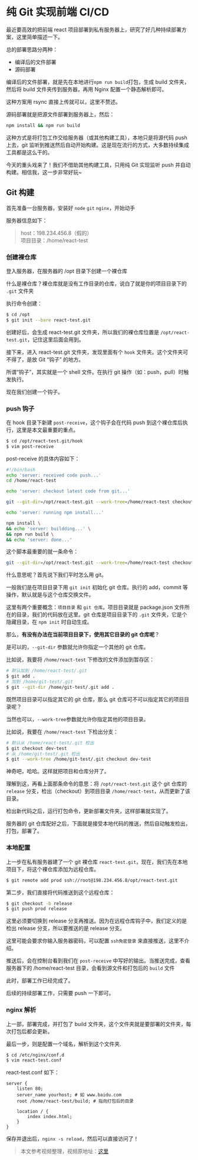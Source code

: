 # 纯 Git 实现前端 CI/CD

最近要高效的把前端 react 项目部署到私有服务器上，研究了好几种持续部署方案，这里简单描述一下。

总的部署思路分两种：

- 编译后的文件部署
- 源码部署

编译后的文件部署，就是先在本地进行`npm run build`打包，生成 build 文件夹，然后将 build 文件夹传到服务器，再用 Nginx 配置一个静态解析即可。

这种方案用 rsync 直接上传就可以，这里不赘述。

源码部署就是把源文件部署到服务器上，然后：

```sh
npm install && npm run build
```

这种方式是将打包工作交给服务器（或其他构建工具），本地只是将源代码 push 上去，git 监听到推送然后自动开始构建。这是现在流行的方式，大多数持续集成工具都是这么干的。

今天的重头戏来了！我们不借助其他构建工具，只用纯 Git 实现监听 push 并自动构建。相信我，这一步非常好玩~

## Git 构建

首先准备一台服务器，安装好 `node` `git` `nginx`，开始动手

服务器信息如下：

> host：198.234.456.8（假的）  
> 项目目录：/home/react-test

### 创建裸仓库

登入服务器，在服务器的 /opt 目录下创建一个裸仓库

什么是裸仓库？裸仓库就是没有工作目录的仓库，说白了就是你的项目目录下的 `.git` 文件夹

执行命令创建：

```sh
$ cd /opt
$ git init --bare react-test.git
```

创建好后，会生成 react-test.git 文件夹，所以我们的裸仓库位置是 `/opt/react-test.git`，记住这里后面会用到。

接下来，进入 react-test.git 文件夹，发现里面有个 `hook` 文件夹。这个文件夹可不得了，是放 Git “钩子” 的地方。

所谓“钩子”，其实就是一个 shell 文件。在执行 git 操作（如：push，pull）时触发执行。

现在我们创建一个钩子。

### push 钩子

在 hook 目录下新建 `post-receive`，这个钩子会在代码 push 到这个裸仓库后执行，这里是本文最重要的重点。

```sh
$ cd /opt/react-test.git/hook
$ vim post-receive
```

post-receive 的具体内容如下：

```sh
#!/bin/bash
echo 'server: received code push...'
cd /home/react-test

echo 'server: checkout latest code from git...'

git --git-dir=/opt/react-test.git --work-tree=/home/react-test checkout -f release

echo 'server: running npm install...'

npm install \
&& echo 'server: buildding...' \
&& npm run build \
&& echo 'server: done...'
```

这个脚本最重要的就一条命令：

```sh
git --git-dir=/opt/react-test.git --work-tree=/home/react-test checkout -f release
```

什么意思呢？首先说下我们平时怎么用 git。

一般我们是在项目目录下用 `git init` 初始化 git 仓库。执行的 add，commit 等操作，默认就是与这个仓库交换文件。

这里有两个重要概念：`项目目录` 和 `git 仓库`。项目目录就是 package.json 文件所在的目录，我们的代码放在这里。git 仓库是项目目录下的 `.git` 文件夹，它是个隐藏目录，在 `npm init` 时自动生成。

那么，**有没有办法在当前项目目录下，使用其它目录的 git 仓库呢**？

是可以的，`--git-dir` 参数就允许你指定一个其他的 git 仓库。

比如说，我要将 `/home/react-test` 下修改的文件添加到暂存区：

```sh
# 默认加到 /home/react-test/.git
$ git add .
# 加到 /home/git-test/.git
$ git --git-dir /home/git-test/.git add .
```

既然项目目录可以指定其它的 git 仓库，那么 git 仓库可不可以指定其它的项目目录呢？

当然也可以，`--work-tree`参数就允许你指定其他的项目目录。

比如说，我要在 `/home/react-test` 下检出分支：

```sh
# 默认从 /home/react-test/.git 检出
$ git checkout dev-test
# 从 /home/git-test/.git 检出
$ git --work-tree /home/git-test/.git checkout dev-test
```

神奇吧，哈哈。这样就把项目和仓库分开了。

理解到这，再看上面那条命令的意思：将 `/opt/react-test.git` 这个 git 仓库的 `release` 分支，检出（checkout）到项目目录 `/home/react-test`，从而更新了该目录。

检出新代码之后，运行打包命令，更新部署文件夹，这样部署就实现了。

服务器的 git 仓库配好之后，下面就是接受本地代码的推送，然后自动触发检出，打包，部署了。

### 本地配置

上一步在私有服务器建了一个 git 裸仓库 `react-test.git`，现在，我们先在本地项目下，将这个裸仓库添加为远程仓库。

```sh
$ git remote add prod ssh://root@198.234.456.8/opt/react-test.git
```

第二步，我们直接将代码推送到这个远程仓库：

```sh
$ git checkout -b release
$ git push prod release
```

这里必须要切换到 release 分支再推送。因为在远程仓库钩子中，我们定义的是检出 release 分支，所以要推送的是 release 分支。

这里可能会要求你输入服务器密码，可以配置 `ssh免密登录` 来直接推送，这里不介绍。

推送后，会在控制台看到我们在 `post-receive` 中写好的输出。当推送完成，查看服务器下的 /home/react-test 目录，会看到源文件和打包后的 `build` 文件

此时，部署工作已经完成了。

后续的持续部署工作，只需要 push 一下即可。

### nginx 解析

上一部，部署完成，并打包了 build 文件夹，这个文件夹就是要部署的文件夹，每次打包后都会更新。

最后一步，则是配置一个域名，解析到这个文件夹.

```sh
$ cd /etc/nginx/conf.d
$ vim react-test.conf
```

react-test.conf 如下：

```nginx
server {
    listen 80;
    server_name yourhost; # 如 www.baidu.com
    root /home/react-test/build; # 指向打包后的目录

    location / {
        index index.html;
    }
}
```

保存并退出后，`nginx -s reload`，然后可以直接访问了！

> 本文参考视频整理，视频原地址：[这里](https://www.bilibili.com/video/BV1ck4y1B7Pw?t=95)
